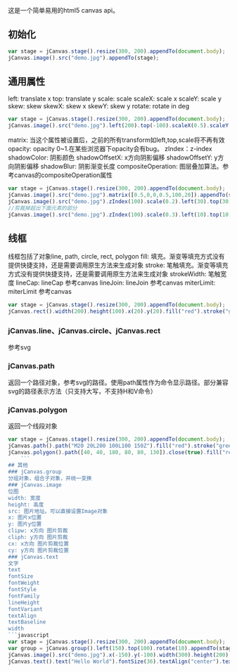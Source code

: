 这是一个简单易用的html5 canvas api。
## 初始化
```javascript
var stage = jCanvas.stage().resize(300, 200).appendTo(document.body);
jCanvas.image().src("demo.jpg").appendTo(stage);
```
## 通用属性
left: translate x
top: translate y
scale: scale
scaleX: scale x
scaleY: scale y
skew: skew
skewX: skew x
skewY: skew y
rotate: rotate in deg
```javascript
var stage = jCanvas.stage().resize(300, 200).appendTo(document.body);
jCanvas.image().src("demo.jpg").left(200).top(-100).scaleX(0.5).scaleY(0.6).skewX(20).skewY(10).rotate(100).appendTo(stage);
```
matrix: 当这个属性被设置后，之前的所有transform如left,top,scale将不再有效
opacity: opacity 0~1.在某些浏览器下opacity会有bug。
zIndex：z-index
shadowColor: 阴影颜色
shadowOffsetX: x方向阴影偏移
shadowOffsetY: y方向阴影偏移
shadowBlur: 阴影渐变长度
compositeOperation: 图层叠加算法。参考canvas的compositeOperation属性
```javascript
var stage = jCanvas.stage().resize(300, 200).appendTo(document.body);
jCanvas.image().src("demo.jpg").matrix([0.5,0,0,0.5,100,20]).appendTo(stage);
jCanvas.image().src("demo.jpg").zIndex(100).scale(0.2).left(30).top(30).shadowColor("red").shadowBlur(20).appendTo(stage);
//剪裁掉超出下面元素的部分
jCanvas.image().src("demo.jpg").zIndex(100).scale(0.3).left(10).top(10).compositeOperation("destination-in").appendTo(stage);
```
## 线框
线框包括了对象line, path, circle, rect, polygon
fill: 填充。渐变等填充方式没有提供快捷支持，还是需要调用原生方法来生成对象
stroke: 笔触填充。渐变等填充方式没有提供快捷支持，还是需要调用原生方法来生成对象
strokeWidth: 笔触宽度
lineCap: lineCap 参考canvas
lineJoin: lineJoin 参考canvas
miterLimit: miterLimit 参考canvas
```javascript
var stage = jCanvas.stage().resize(300, 200).appendTo(document.body);
jCanvas.rect().width(200).height(100).x(20).y(20).fill("red").stroke("green").strokeWidth(5).appendTo(stage);
```
### jCanvas.line、jCanvas.circle、jCanvas.rect
参考svg
### jCanvas.path
返回一个路径对象，参考svg的路径。使用path属性作为命令显示路径。部分兼容svg的路径表示方法（只支持大写，不支持H和V命令）
### jCanvas.polygon
返回一个线段对象
```javascript
var stage = jCanvas.stage().resize(300, 200).appendTo(document.body);
jCanvas.path().path("M20 20L200 100L100 150Z").fill("red").stroke("green").strokeWidth(5).appendTo(stage);
jCanvas.polygon().path([40, 40, 180, 80, 80, 130]).close(true).fill("red").stroke("green").strokeWidth(5).appendTo(stage);
    ```
## 其他
### jCanvas.group
分组对象，组合子对象，并统一变换
### jCanvas.image
位图
width: 宽度
height: 高度
src: 图片地址。可以直接设置Image对象
x: 图片x位置
y: 图片y位置
clipw: x方向 图片剪裁
cliph: y方向 图片剪裁
cx: x方向 图片剪裁位置
cy: y方向 图片剪裁位置
### jCanvas.text
文字
text
fontSize
fontWeight
fontStyle
fontFamily
lineHeight
fontVariant
textAlign
textBaseline
width
```javascript
var stage = jCanvas.stage().resize(300, 200).appendTo(document.body);
var group = jCanvas.group().left(150).top(100).rotate(10).appendTo(stage);
jCanvas.image().src("demo.jpg").x(-150).y(-100).width(300).height(200).appendTo(group);
jCanvas.text().text("Hello World").fontSize(36).textAlign("center").textBaseline("middle").fill("red").appendTo(group);
```